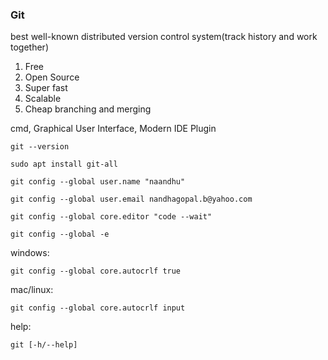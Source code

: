### Git

best well-known distributed version control system(track history and work together)

1. Free
2. Open Source
3. Super fast
4. Scalable
5. Cheap branching and merging

cmd, Graphical User Interface, Modern IDE Plugin

```shell
git --version
```

```shell
sudo apt install git-all
```

```shell
git config --global user.name "naandhu"
```

```shell
git config --global user.email nandhagopal.b@yahoo.com
```

```shell
git config --global core.editor "code --wait"
```

```shell
git config --global -e 
```
windows:
```shell
git config --global core.autocrlf true
```
mac/linux:
```shell
git config --global core.autocrlf input
```
help:
```shell
git [-h/--help]
```
